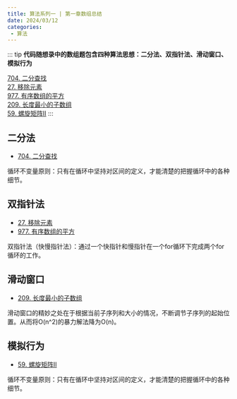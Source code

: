 ```yaml
---
title: 算法系列一 | 第一章数组总结
date: 2024/03/12
categories:
 - 算法
---
```

::: tip
<b>代码随想录中的数组题包含四种算法思想：二分法、双指针法、滑动窗口、模拟行为</b>

[704. 二分查找](/blogs/algorithm/leetcode704.md)<br/>
[27. 移除元素](/blogs/algorithm/leetcode27.md)<br/>
[977. 有序数组的平方](/blogs/algorithm/leetcode977.md)<br/>
[209. 长度最小的子数组](/blogs/algorithm/leetcode209.md)<br/>
[59. 螺旋矩阵II](/blogs/algorithm/leetcode59.md)
:::

## 二分法
- [704. 二分查找](/blogs/algorithm/leetcode704.md)

循环不变量原则：只有在循环中坚持对区间的定义，才能清楚的把握循环中的各种细节。

## 双指针法
- [27. 移除元素](/blogs/algorithm/leetcode27.md)
- [977. 有序数组的平方](/blogs/algorithm/leetcode977.md)

双指针法（快慢指针法）：通过一个快指针和慢指针在一个for循环下完成两个for循环的工作。

## 滑动窗口
- [209. 长度最小的子数组](/blogs/algorithm/leetcode209.md)

滑动窗口的精妙之处在于根据当前子序列和大小的情况，不断调节子序列的起始位置。从而将O(n^2)的暴力解法降为O(n)。

## 模拟行为
- [59. 螺旋矩阵II](/blogs/algorithm/leetcode59.md)

循环不变量原则：只有在循环中坚持对区间的定义，才能清楚的把握循环中的各种细节。
